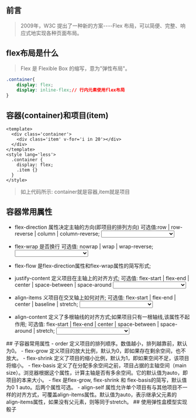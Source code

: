 ## 前言
> 2009年，W3C 提出了一种新的方案----Flex 布局，可以简便、完整、响应式地实现各种页面布局。
## flex布局是什么
> Flex 是 Flexible Box 的缩写，意为"弹性布局"。
```css
.container{
    display: flex;
    display: inline-flex;// 行内元素使用flex布局
}
```
## 容器(container)和项目(item)
```vue
<template>
  <div class='container'>
    <div class='item' v-for='i in 20'></div>
  </div>
</template>
<style lang='less'>
  .container {
    display: flex;
    .item {}
  }
</style>
```
> 如上代码所示: container就是容器,item就是项目
## 容器常用属性
- flex-direction 属性决定主轴的方向(即项目的排列方向) 可选值:row | row-reverse | column | column-reverse;
  <Select v-model:value="flexDirection" style="width:200px">
   <SelectOption  v-for="item in flex_direction" :value="item">
    {{ item }}
   </SelectOption>
  </Select>

- flex-wrap 是否换行 可选值: nowrap | wrap | wrap-reverse;
  <Select v-model:value="flexWrap" style="width:200px">
  <SelectOption  v-for="item in flex_wrap" :value="item">
  {{ item }}
  </SelectOption>
  </Select>
- flex-flow 是flex-direction属性和flex-wrap属性的简写形式;
- justify-content 定义项目在主轴上的对齐方式; 可选值: flex-start | flex-end | center | space-between | space-around
  <Select v-model:value="justifyContent" style="width:200px">
  <SelectOption  v-for="item in justify_content" :value="item">
  {{ item }}
  </SelectOption>
  </Select>
- align-items 义项目在交叉轴上如何对齐; 可选值: flex-start | flex-end | center | baseline | stretch;
  <Select v-model:value="alignItems" style="width:200px">
  <SelectOption  v-for="item in align_items" :value="item">
  {{ item }}
  </SelectOption>
  </Select>
- align-content 定义了多根轴线的对齐方式;如果项目只有一根轴线,该属性不起作用; 可选值: flex-start | flex-end | center | space-between | space-around | stretch;
  <Select v-model:value="alignContent" style="width:200px">
  <SelectOption  v-for="item in align_content" :value="item">
  {{ item }}
  </SelectOption>
  </Select>
<Container :style="{flexDirection,flexWrap,justifyContent,alignItems,alignContent}" />
## 子容器常用属性
- order 定义项目的排列顺序。数值越小，排列越靠前，默认为0。
- flex-grow 定义项目的放大比例，默认为0，即如果存在剩余空间，也不放大。
- flex-shrink 定义了项目的缩小比例，默认为1，即如果空间不足，该项目将缩小。
- flex-basis 定义了在分配多余空间之前，项目占据的主轴空间（main size）。浏览器根据这个属性，计算主轴是否有多余空间。它的默认值为auto，即项目的本来大小。
- flex 是flex-grow, flex-shrink 和 flex-basis的简写，默认值为0 1 auto。后两个属性可选。
- align-self 属性允许单个项目有与其他项目不一样的对齐方式，可覆盖align-items属性。默认值为auto，表示继承父元素的align-items属性，如果没有父元素，则等同于stretch。
  <ItemTest />
## 使用弹性盒模型实现骰子
<Sifter />
<script setup>
import {ref} from 'vue';
import Container from '/components/css/flex/Container.vue';
import ItemTest from '/components/css/flex/ItemTest.vue';
import Sifter from '/components/css/flex/Sifter.vue';
import {flex_direction,flex_wrap,justify_content,align_items,align_content} from '/components/css/flex/data';
const flexDirection = ref('row');
const flexWrap = ref('wrap');
const justifyContent = ref('flex-start');
const alignItems = ref('flex-start');
const alignContent = ref('flex-start');
</script>
